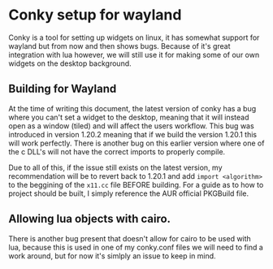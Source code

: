 # Conky setup for wayland

Conky is a tool for setting up widgets on linux, it has somewhat support for wayland but from now and then shows bugs. Because of it's great integration with lua however, we will still use it for making some of our own widgets on the desktop background.

## Building for Wayland

At the time of writing this document, the latest version of conky has a bug where you can't set a widget to the desktop, meaning that it will instead open as a window (tiled) and will affect the users workflow. This bug was introduced in version 1.20.2 meaning that if we build the version 1.20.1 this will work perfectly. There is another bug on this earlier version where one of the c DLL's will not have the correct imports to properly compile.

Due to all of this, if the issue still exists on the latest version, my recommendation will be to revert back to 1.20.1 and add `import <algorithm>` to the beggining of the `x11.cc` file BEFORE building. For a guide as to how to project should be built, I simply reference the AUR official PKGBuild file.

## Allowing lua objects with cairo.

There is another bug present that doesn't allow for cairo to be used with lua, because this is used in one of my conky.conf files we will need to find a work around, but for now it's simlply an issue to keep in mind.
